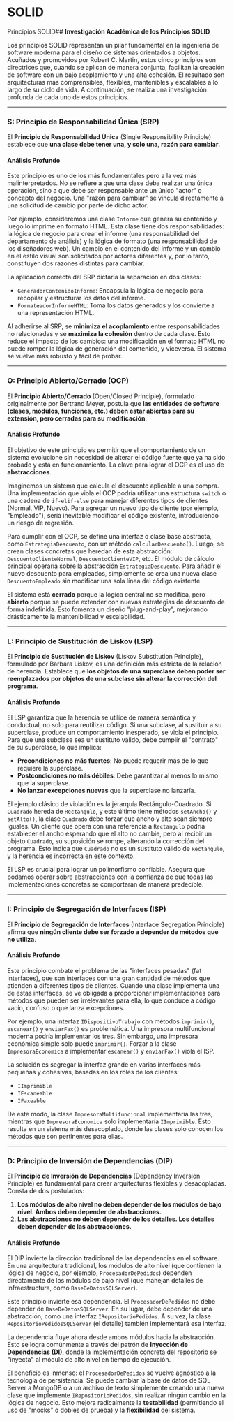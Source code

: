 # SOLID
Principios SOLID## **Investigación Académica de los Principios SOLID**

Los principios SOLID representan un pilar fundamental en la ingeniería de software moderna para el diseño de sistemas orientados a objetos. Acuñados y promovidos por Robert C. Martin, estos cinco principios son directrices que, cuando se aplican de manera conjunta, facilitan la creación de software con un bajo acoplamiento y una alta cohesión. El resultado son arquitecturas más comprensibles, flexibles, mantenibles y escalables a lo largo de su ciclo de vida. A continuación, se realiza una investigación profunda de cada uno de estos principios.

---

### **S: Principio de Responsabilidad Única (SRP)**

El **Principio de Responsabilidad Única** (Single Responsibility Principle) establece que **una clase debe tener una, y solo una, razón para cambiar**.

#### **Análisis Profundo**
Este principio es uno de los más fundamentales pero a la vez más malinterpretados. No se refiere a que una clase deba realizar una única operación, sino a que debe ser responsable ante un único "actor" o concepto del negocio. Una "razón para cambiar" se vincula directamente a una solicitud de cambio por parte de dicho actor.

Por ejemplo, consideremos una clase `Informe` que genera su contenido y luego lo imprime en formato HTML. Esta clase tiene dos responsabilidades: la lógica de negocio para crear el informe (una responsabilidad del departamento de análisis) y la lógica de formato (una responsabilidad de los diseñadores web). Un cambio en el contenido del informe y un cambio en el estilo visual son solicitados por actores diferentes y, por lo tanto, constituyen dos razones distintas para cambiar.

La aplicación correcta del SRP dictaría la separación en dos clases:
* `GeneradorContenidoInforme`: Encapsula la lógica de negocio para recopilar y estructurar los datos del informe.
* `FormateadorInformeHTML`: Toma los datos generados y los convierte a una representación HTML.



Al adherirse al SRP, se **minimiza el acoplamiento** entre responsabilidades no relacionadas y se **maximiza la cohesión** dentro de cada clase. Esto reduce el impacto de los cambios: una modificación en el formato HTML no puede romper la lógica de generación del contenido, y viceversa. El sistema se vuelve más robusto y fácil de probar.

---

### **O: Principio Abierto/Cerrado (OCP)**

El **Principio Abierto/Cerrado** (Open/Closed Principle), formulado originalmente por Bertrand Meyer, postula que **las entidades de software (clases, módulos, funciones, etc.) deben estar abiertas para su extensión, pero cerradas para su modificación**.

#### **Análisis Profundo**
El objetivo de este principio es permitir que el comportamiento de un sistema evolucione sin necesidad de alterar el código fuente que ya ha sido probado y está en funcionamiento. La clave para lograr el OCP es el uso de **abstracciones**.

Imaginemos un sistema que calcula el descuento aplicable a una compra. Una implementación que viola el OCP podría utilizar una estructura `switch` o una cadena de `if-elif-else` para manejar diferentes tipos de clientes (Normal, VIP, Nuevo). Para agregar un nuevo tipo de cliente (por ejemplo, "Empleado"), sería inevitable modificar el código existente, introduciendo un riesgo de regresión.

Para cumplir con el OCP, se define una interfaz o clase base abstracta, como `EstrategiaDescuento`, con un método `calcularDescuento()`. Luego, se crean clases concretas que heredan de esta abstracción: `DescuentoClienteNormal`, `DescuentoClienteVIP`, etc. El módulo de cálculo principal operaría sobre la abstracción `EstrategiaDescuento`. Para añadir el nuevo descuento para empleados, simplemente se crea una nueva clase `DescuentoEmpleado` sin modificar una sola línea del código existente.

El sistema está **cerrado** porque la lógica central no se modifica, pero **abierto** porque se puede extender con nuevas estrategias de descuento de forma indefinida. Esto fomenta un diseño "plug-and-play", mejorando drásticamente la mantenibilidad y escalabilidad.

---

### **L: Principio de Sustitución de Liskov (LSP)**

El **Principio de Sustitución de Liskov** (Liskov Substitution Principle), formulado por Barbara Liskov, es una definición más estricta de la relación de herencia. Establece que **los objetos de una superclase deben poder ser reemplazados por objetos de una subclase sin alterar la corrección del programa**.

#### **Análisis Profundo**
El LSP garantiza que la herencia se utilice de manera semántica y conductual, no solo para reutilizar código. Si una subclase, al sustituir a su superclase, produce un comportamiento inesperado, se viola el principio. Para que una subclase sea un sustituto válido, debe cumplir el "contrato" de su superclase, lo que implica:

* **Precondiciones no más fuertes**: No puede requerir más de lo que requiere la superclase.
* **Postcondiciones no más débiles**: Debe garantizar al menos lo mismo que la superclase.
* **No lanzar excepciones nuevas** que la superclase no lanzaría.

El ejemplo clásico de violación es la jerarquía Rectángulo-Cuadrado. Si `Cuadrado` hereda de `Rectangulo`, y este último tiene métodos `setAncho()` y `setAlto()`, la clase `Cuadrado` debe forzar que ancho y alto sean siempre iguales. Un cliente que opera con una referencia a `Rectangulo` podría establecer el ancho esperando que el alto no cambie, pero al recibir un objeto `Cuadrado`, su suposición se rompe, alterando la corrección del programa. Esto indica que `Cuadrado` no es un sustituto válido de `Rectangulo`, y la herencia es incorrecta en este contexto.



El LSP es crucial para lograr un polimorfismo confiable. Asegura que podamos operar sobre abstracciones con la confianza de que todas las implementaciones concretas se comportarán de manera predecible.

---

### **I: Principio de Segregación de Interfaces (ISP)**

El **Principio de Segregación de Interfaces** (Interface Segregation Principle) afirma que **ningún cliente debe ser forzado a depender de métodos que no utiliza**.

#### **Análisis Profundo**
Este principio combate el problema de las "interfaces pesadas" (fat interfaces), que son interfaces con una gran cantidad de métodos que atienden a diferentes tipos de clientes. Cuando una clase implementa una de estas interfaces, se ve obligada a proporcionar implementaciones para métodos que pueden ser irrelevantes para ella, lo que conduce a código vacío, confuso o que lanza excepciones.

Por ejemplo, una interfaz `IDispositivoTrabajo` con métodos `imprimir()`, `escanear()` y `enviarFax()` es problemática. Una impresora multifuncional moderna podría implementar los tres. Sin embargo, una impresora económica simple solo puede `imprimir()`. Forzar a la clase `ImpresoraEconomica` a implementar `escanear()` y `enviarFax()` viola el ISP.

La solución es segregar la interfaz grande en varias interfaces más pequeñas y cohesivas, basadas en los roles de los clientes:
* `IImprimible`
* `IEscaneable`
* `IFaxeable`

De este modo, la clase `ImpresoraMultifuncional` implementaría las tres, mientras que `ImpresoraEconomica` solo implementaría `IImprimible`. Esto resulta en un sistema más desacoplado, donde las clases solo conocen los métodos que son pertinentes para ellas.

---

### **D: Principio de Inversión de Dependencias (DIP)**

El **Principio de Inversión de Dependencias** (Dependency Inversion Principle) es fundamental para crear arquitecturas flexibles y desacopladas. Consta de dos postulados:
1.  **Los módulos de alto nivel no deben depender de los módulos de bajo nivel. Ambos deben depender de abstracciones.**
2.  **Las abstracciones no deben depender de los detalles. Los detalles deben depender de las abstracciones.**

#### **Análisis Profundo**
El DIP invierte la dirección tradicional de las dependencias en el software. En una arquitectura tradicional, los módulos de alto nivel (que contienen la lógica de negocio, por ejemplo, `ProcesadorDePedidos`) dependen directamente de los módulos de bajo nivel (que manejan detalles de infraestructura, como `BaseDeDatosSQLServer`).



Este principio invierte esa dependencia. El `ProcesadorDePedidos` no debe depender de `BaseDeDatosSQLServer`. En su lugar, debe depender de una abstracción, como una interfaz `IRepositorioPedidos`. A su vez, la clase `RepositorioPedidosSQLServer` (el detalle) también implementará esa interfaz.

La dependencia fluye ahora desde ambos módulos hacia la abstracción. Esto se logra comúnmente a través del patrón de **Inyección de Dependencias (DI)**, donde la implementación concreta del repositorio se "inyecta" al módulo de alto nivel en tiempo de ejecución.

El beneficio es inmenso: el `ProcesadorDePedidos` se vuelve agnóstico a la tecnología de persistencia. Se puede cambiar la base de datos de SQL Server a MongoDB o a un archivo de texto simplemente creando una nueva clase que implemente `IRepositorioPedidos`, sin realizar ningún cambio en la lógica de negocio. Esto mejora radicalmente la **testabilidad** (permitiendo el uso de "mocks" o dobles de prueba) y la **flexibilidad** del sistema.
